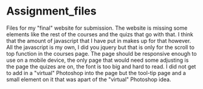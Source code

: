 # Assignment_files
Files for my "final" website for submission.
The website is missing some elements like the rest of the courses and the quizs that go with that.
I think that the amount of javascript that I have put in makes up for that however.
All the javascript is my own, I did you jquery but that is only for the scroll to top function
in the courses page.
The page should be responsive enough to use on a mobile device, the only page that would need some
adjusting is the page the quizes are on, the font is too big and hard to read.
I did not get to add in a "virtual" Photoshop into the page but the tool-tip page and a small element
on it that was apart of the "virtual" Photoshop idea.
